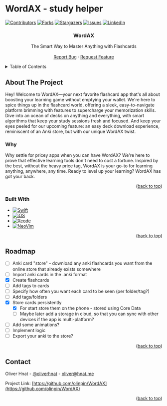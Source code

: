 # WordAX - study helper

[![Contributors][contributors-shield]][contributors-url]
[![Forks][forks-shield]][forks-url]
[![Stargazers][stars-shield]][stars-url]
[![Issues][issues-shield]][issues-url]
[![LinkedIn][linkedin-shield]][linkedin-url]

<h3 align="center">WordAX</h3>

  <p align="center">
    The Smart Way to Master Anything with Flashcards
    <br />
    <br />
    <a href="https://github.com/olinpin/WordAX/issues/new?labels=bug&template=bug-report---.md">Report Bug</a>
    ·
    <a href="https://github.com/olinpin/WordAX/issues/new?labels=enhancement&template=feature-request---.md">Request Feature</a>
  </p>
</div>


<!-- TABLE OF CONTENTS -->
<details>
  <summary>Table of Contents</summary>
  <ol>
    <li>
      <a href="#about-the-project">About The Project</a>
      <ul>
        <li><a href="#built-with">Built With</a></li>
      </ul>
    </li>
    <li><a href="#roadmap">Roadmap</a></li>
    <li><a href="#contact">Contact</a></li>
  </ol>
</details>

## About The Project
Hey! Welcome to WordAX—your next favorite flashcard app that's all about boosting your learning game without emptying your wallet. We're here to spice things up in the flashcard world, offering a sleek, easy-to-navigate platform brimming with features to supercharge your memorization skills. Dive into an ocean of decks on anything and everything, with smart algorithms that keep your study sessions fresh and focused. And keep your eyes peeled for our upcoming feature: an easy deck download experience, reminiscent of an Anki store, but with our unique WordAX twist.

### Why
Why settle for pricey apps when you can have WordAX? We're here to prove that effective learning tools don't need to cost a fortune. Inspired by the best, without the heavy price tag, WordAX is your go-to for learning anything, anywhere, any time. Ready to level up your learning? WordAX has got your back.



<p align="right">(<a href="#readme-top">back to top</a>)</p>


### Built With
* [![Swift][Swift]][Swift-url]
* [![iOS][iOS]][iOS-url]
* [![Xcode][Xcode]][Xcode-url]
* [![NeoVim][NeoVim]][NeoVim-url]

<p align="right">(<a href="#readme-top">back to top</a>)</p>


## Roadmap
- [ ] Anki card "store" - download any anki flashcards you want from the online store that already exists somewhere
- [ ] Import anki cards in the .anki format
- [x] Create flashcards
- [ ] Add tags to cards
- [ ] Specify how often you want each card to be seen (per folder/tag?)
- [ ] Add tags/folders
- [x] Store cards persistently
	- [x] For start store them on the phone - stored using Core Data
	- [ ] Maybe later add a storage in cloud, so that you can sync with other devices if the app is multi-platform?
- [ ] Add some animations?
- [ ] Implement logic
- [ ] Export your anki to the store?

<p align="right">(<a href="#readme-top">back to top</a>)</p>


## Contact

Oliver Hnat - [@oliverhnat](https://twitter.com/oliverhnat) - oliver@hnat.me

Project Link: [https://github.com/olinpin/WordAX](https://github.com/olinpin/WordAX)

<p align="right">(<a href="#readme-top">back to top</a>)</p>

<!-- MARKDOWN LINKS -->
[contributors-shield]: https://img.shields.io/github/contributors/olinpin/WordAX.svg?style=for-the-badge
[contributors-url]: https://github.com/olinpin/WordAX/graphs/contributors
[forks-shield]: https://img.shields.io/github/forks/olinpin/WordAX.svg?style=for-the-badge
[forks-url]: https://github.com/olinpin/WordAX/network/members
[stars-shield]: https://img.shields.io/github/stars/olinpin/WordAX.svg?style=for-the-badge
[stars-url]: https://github.com/olinpin/WordAX/stargazers
[issues-shield]: https://img.shields.io/github/issues/olinpin/WordAX.svg?style=for-the-badge
[issues-url]: https://github.com/olinpin/WordAX/issues
[linkedin-shield]: https://img.shields.io/badge/-LinkedIn-black.svg?style=for-the-badge&logo=linkedin&colorB=555
[linkedin-url]: https://linkedin.com/in/oliver-hnat-71ab9a1b3/
[Swift]: https://img.shields.io/badge/swift-F54A2A?style=for-the-badge&logo=swift&logoColor=white
[Swift-url]: https://www.swift.org/
[iOS]: https://img.shields.io/badge/iOS-000000?style=for-the-badge&logo=ios&logoColor=white
[iOS-url]: https://www.apple.com/ios
[xCode]: https://img.shields.io/badge/Xcode-007ACC?style=for-the-badge&logo=Xcode&logoColor=white
[xCode-url]: https://developer.apple.com/xcode/
[NeoVim]: https://img.shields.io/badge/NeoVim-%2357A143.svg?&style=for-the-badge&logo=neovim&logoColor=white
[NeoVim-url]: https://neovim.io/
